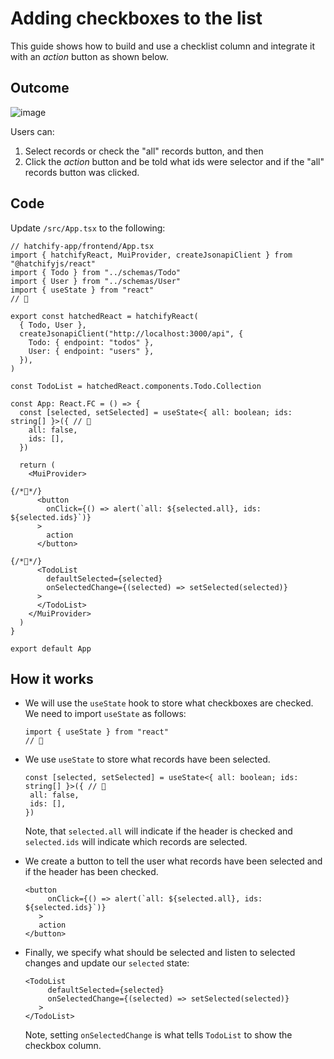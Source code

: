 # Adding checkboxes to the list

This guide shows how to build and use a checklist column and integrate it with an _action_ button as shown below.

## Outcome

![image](https://github.com/bitovi/hatchify/assets/78602/792044c9-7764-49e3-a75f-269c3adfa57f)

Users can:

1. Select records or check the "all" records button, and then
2. Click the _action_ button and be told what ids were selector and if the "all" records button was clicked.

## Code

Update `/src/App.tsx` to the following:

```tsx
// hatchify-app/frontend/App.tsx
import { hatchifyReact, MuiProvider, createJsonapiClient } from "@hatchifyjs/react"
import { Todo } from "../schemas/Todo"
import { User } from "../schemas/User"
import { useState } from "react"                                              // 👀

export const hatchedReact = hatchifyReact(
  { Todo, User },
  createJsonapiClient("http://localhost:3000/api", {
    Todo: { endpoint: "todos" },
    User: { endpoint: "users" },
  }),
)

const TodoList = hatchedReact.components.Todo.Collection

const App: React.FC = () => {
  const [selected, setSelected] = useState<{ all: boolean; ids: string[] }>({ // 👀
    all: false,                      
    ids: [],
  })

  return (
    <MuiProvider>
                                                                              {/*👀*/}
      <button
        onClick={() => alert(`all: ${selected.all}, ids: ${selected.ids}`)} 
      >                                                                
        action
      </button>
                                                                              {/*👀*/}                       
      <TodoList
        defaultSelected={selected}
        onSelectedChange={(selected) => setSelected(selected)}
      >                                                  
      </TodoList>
    </MuiProvider>
  )
}

export default App
```

## How it works

- We will use the `useState` hook to store what checkboxes are checked. We need to import `useState` as follows:

   ```tsx
   import { useState } from "react"                                              // 👀
   ```

- We use `useState` to store what records have been selected. 

   ```tsx
   const [selected, setSelected] = useState<{ all: boolean; ids: string[] }>({ // 👀
    all: false,                      
    ids: [],
   })
   ```

   Note, that `selected.all` will indicate if the header is checked and `selected.ids` will indicate which
   records are selected.

- We create a button to tell the user what records have been selected and if the header has been checked.

   ```tsx
   <button
        onClick={() => alert(`all: ${selected.all}, ids: ${selected.ids}`)} 
      >
      action
   </button>
   ```

- Finally, we specify what should be selected and listen to selected changes and update our `selected` state:

   ```tsx
   <TodoList
        defaultSelected={selected}
        onSelectedChange={(selected) => setSelected(selected)}
      >                                                  
   </TodoList>
   ```

   Note, setting `onSelectedChange` is what tells `TodoList` to show the checkbox column. 

